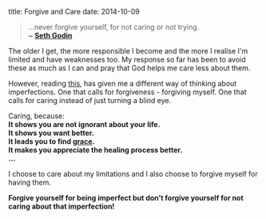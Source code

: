 ﻿title: Forgive and Care
date: 2014-10-09

> ...never forgive yourself, for not caring or not trying.  
> **~ [Seth Godin](http://sethgodin.typepad.com/ "Seth's Blog")**  

The older I get, the more responsible I become and the more I realise I'm limited and have weaknesses too. My response so far has been to avoid these as much as I can and pray that God helps me care less about them.

However, reading [this](http://sethgodin.typepad.com/seths_blog/2014/09/forgive-yourself.html "Seth's Blog: Forgive yourself"), has given me a different way of thinking about imperfections. One that calls for forgiveness - forgiving myself. One that calls for caring instead of just turning a blind eye.

Caring, because:  
**It shows you are not ignorant about your life.**  
**It shows you want better.**  
**It leads you to find [grace](https://www.biblegateway.com/passage/?search=2+Corinthians+12%3A7-10&version=MSG "2 Corinthians 12:7-10 (The Message)").**  
**It makes you appreciate the healing process better.**  
**...**  

I choose to care about my limitations and I also choose to forgive myself for having them.

**Forgive yourself for being imperfect but don’t forgive yourself for not caring about that imperfection!**
